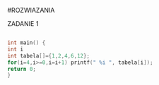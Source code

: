 #ROZWIAZANIA

ZADANIE 1

```c

int main() {
int i
int tabela[]={1,2,4,6,12};
for(i=4,i>=0,i=i+1) printf(" %i ", tabela[i]);
return 0;
}
```
